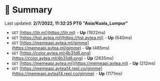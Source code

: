 # 📖 Summary
Last updated: **2/7/2022, 11:32:25 PTG "Asia/Kuala_Lumpur"**

- `GET` [https://lilr.ml](https://lilr.ml) - **Up** (1922ms)
- `GET` [https://hst.aytea.ml](https://hst.aytea.ml) - **Up** (640ms)
- `GET` [https://memeapi.aytea.ml/gimme](https://memeapi.aytea.ml/gimme) - **Up** (465ms)
- `GET` [https://color.aytea.ml/4b31d6.png](https://color.aytea.ml/4b31d6.png) - **Up** (2835ms)
- `GET` [https://memeapi.aytea.ml](https://memeapi.aytea.ml) - **Up** (212ms)
- `GET` [https://memeapi.aytea14.repl.co/gimme](https://memeapi.aytea14.repl.co/gimme) - **Up** (1171ms)
